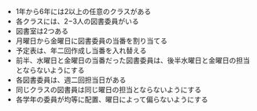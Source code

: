 - 1年から6年には2以上の任意のクラスがある
- 各クラスには、2−3人の図書委員がいる
- 図書室は2つある
- 月曜日から金曜日に図書委員の当番を割り当てる
- 予定表は、年二回作成し当番を入れ替える
- 前半、水曜日と金曜日の当番だった図書委員は、後半水曜日と金曜日の担当とならないようにする
- 各図書委員は、週二回担当日がある
- 同じクラスの図書員は同じ曜日の担当とならないようにする
- 各学年の委員が均等に配置、曜日によって偏らないようにする


